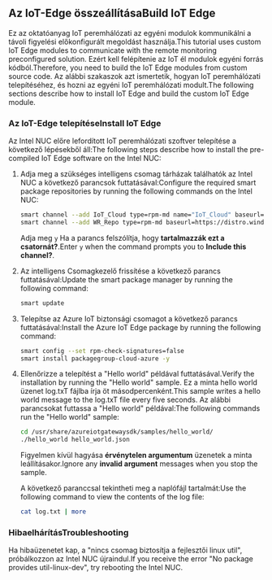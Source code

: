 ## <a name="build-iot-edge"></a><span data-ttu-id="ae65b-101">Az IoT-Edge összeállítása</span><span class="sxs-lookup"><span data-stu-id="ae65b-101">Build IoT Edge</span></span>

<span data-ttu-id="ae65b-102">Ez az oktatóanyag IoT peremhálózati az egyéni modulok kommunikálni a távoli figyelési előkonfigurált megoldást használja.</span><span class="sxs-lookup"><span data-stu-id="ae65b-102">This tutorial uses custom IoT Edge modules to communicate with the remote monitoring preconfigured solution.</span></span> <span data-ttu-id="ae65b-103">Ezért kell felépítenie az IoT él modulok egyéni forrás kódból.</span><span class="sxs-lookup"><span data-stu-id="ae65b-103">Therefore, you need to build the IoT Edge modules from custom source code.</span></span> <span data-ttu-id="ae65b-104">Az alábbi szakaszok azt ismertetik, hogyan IoT peremhálózati telepítéséhez, és hozni az egyéni IoT peremhálózati modult.</span><span class="sxs-lookup"><span data-stu-id="ae65b-104">The following sections describe how to install IoT Edge and build the custom IoT Edge module.</span></span>

### <a name="install-iot-edge"></a><span data-ttu-id="ae65b-105">Az IoT-Edge telepítése</span><span class="sxs-lookup"><span data-stu-id="ae65b-105">Install IoT Edge</span></span>

<span data-ttu-id="ae65b-106">Az Intel NUC előre lefordított IoT peremhálózati szoftver telepítése a következő lépésekből áll:</span><span class="sxs-lookup"><span data-stu-id="ae65b-106">The following steps describe how to install the pre-compiled IoT Edge software on the Intel NUC:</span></span>

1. <span data-ttu-id="ae65b-107">Adja meg a szükséges intelligens csomag tárházak találhatók az Intel NUC a következő parancsok futtatásával:</span><span class="sxs-lookup"><span data-stu-id="ae65b-107">Configure the required smart package repositories by running the following commands on the Intel NUC:</span></span>

    ```bash
    smart channel --add IoT_Cloud type=rpm-md name="IoT_Cloud" baseurl=http://iotdk.intel.com/repos/iot-cloud/wrlinux7/rcpl13/ -y
    smart channel --add WR_Repo type=rpm-md baseurl=https://distro.windriver.com/release/idp-3-xt/public_feeds/WR-IDP-3-XT-Intel-Baytrail-public-repo/RCPL13/corei7_64/
    ```

    <span data-ttu-id="ae65b-108">Adja meg `y` Ha a parancs felszólítja, hogy **tartalmazzák ezt a csatornát?**.</span><span class="sxs-lookup"><span data-stu-id="ae65b-108">Enter `y` when the command prompts you to **Include this channel?**.</span></span>

1. <span data-ttu-id="ae65b-109">Az intelligens Csomagkezelő frissítése a következő parancs futtatásával:</span><span class="sxs-lookup"><span data-stu-id="ae65b-109">Update the smart package manager by running the following command:</span></span>

    ```bash
    smart update
    ```

1. <span data-ttu-id="ae65b-110">Telepítse az Azure IoT biztonsági csomagot a következő parancs futtatásával:</span><span class="sxs-lookup"><span data-stu-id="ae65b-110">Install the Azure IoT Edge package by running the following command:</span></span>

    ```bash
    smart config --set rpm-check-signatures=false
    smart install packagegroup-cloud-azure -y
    ```

1. <span data-ttu-id="ae65b-111">Ellenőrizze a telepítést a "Hello world" példával futtatásával.</span><span class="sxs-lookup"><span data-stu-id="ae65b-111">Verify the installation by running the "Hello world" sample.</span></span> <span data-ttu-id="ae65b-112">Ez a minta hello world üzenet log.txT fájlba írja öt másodpercenként.</span><span class="sxs-lookup"><span data-stu-id="ae65b-112">This sample writes a hello world message to the log.txT file every five seconds.</span></span> <span data-ttu-id="ae65b-113">Az alábbi parancsokat futtassa a "Hello world" példával:</span><span class="sxs-lookup"><span data-stu-id="ae65b-113">The following commands run the "Hello world" sample:</span></span>

    ```bash
    cd /usr/share/azureiotgatewaysdk/samples/hello_world/
    ./hello_world hello_world.json
    ```

    <span data-ttu-id="ae65b-114">Figyelmen kívül hagyása **érvénytelen argumentum** üzenetek a minta leállításakor.</span><span class="sxs-lookup"><span data-stu-id="ae65b-114">Ignore any **invalid argument** messages when you stop the sample.</span></span>

    <span data-ttu-id="ae65b-115">A következő paranccsal tekintheti meg a naplófájl tartalmát:</span><span class="sxs-lookup"><span data-stu-id="ae65b-115">Use the following command to view the contents of the log file:</span></span>

    ```bash
    cat log.txt | more
    ```

### <a name="troubleshooting"></a><span data-ttu-id="ae65b-116">Hibaelhárítás</span><span class="sxs-lookup"><span data-stu-id="ae65b-116">Troubleshooting</span></span>

<span data-ttu-id="ae65b-117">Ha hibaüzenetet kap, a "nincs csomag biztosítja a fejlesztői linux util", próbálkozzon az Intel NUC újraindul.</span><span class="sxs-lookup"><span data-stu-id="ae65b-117">If you receive the error "No package provides util-linux-dev", try rebooting the Intel NUC.</span></span>
